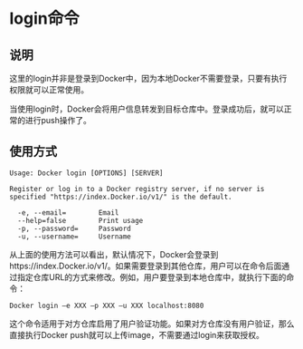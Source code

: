 # login命令

## 说明

这里的login并非是登录到Docker中，因为本地Docker不需要登录，只要有执行权限就可以正常使用。

当使用login时，Docker会将用户信息转发到目标仓库中。登录成功后，就可以正常的进行push操作了。

## 使用方式

```shell
Usage: Docker login [OPTIONS] [SERVER]

Register or log in to a Docker registry server, if no server is
specified "https://index.Docker.io/v1/" is the default.

  -e, --email=        Email
  --help=false        Print usage
  -p, --password=     Password
  -u, --username=     Username
```


从上面的使用方法可以看出，默认情况下，Docker会登录到https://index.Docker.io/v1/。如果需要登录到其他仓库，用户可以在命令后面通过指定仓库URL的方式来修改。例如，用户要登录到本地仓库中，就执行下面的命令：

```shell
Docker login –e XXX –p XXX –u XXX localhost:8080
```


这个命令适用于对方仓库启用了用户验证功能。如果对方仓库没有用户验证，那么直接执行Docker push就可以上传image，不需要通过login来获取授权。